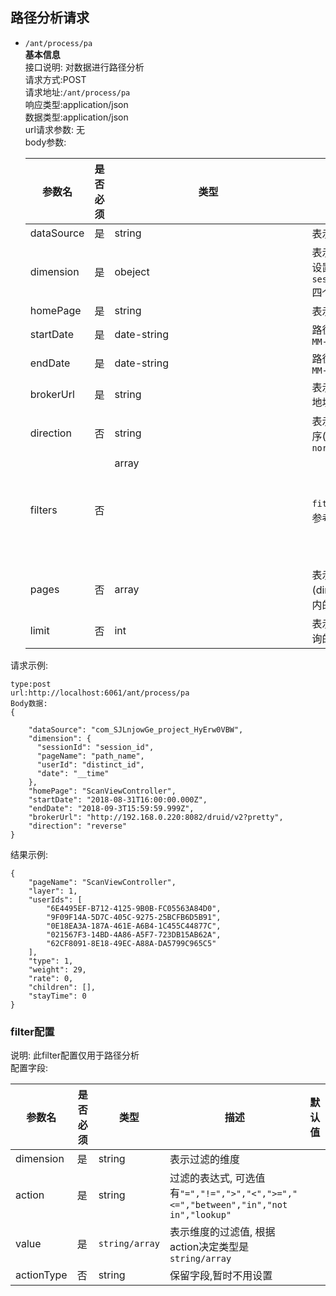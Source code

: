 ##  路径分析请求
- `/ant/process/pa`  
**基本信息**   
接口说明: 对数据进行路径分析   
请求方式:POST  
请求地址:`/ant/process/pa`  
响应类型:application/json  
数据类型:application/json     
url请求参数: 无  
body参数:   

    参数名 | 是否必须 | 类型 | 描述  | 默认值
    ---- | ----- | --- | --- | ----    
    dataSource | 是 | string | 表示进行路径分析的数据源 |
    dimension | 是 | obeject | 表示路径分析需要查询的维度,需要设置`sessionId/pageName/userId/date`四个字段 |
    homePage | 是 | string | 表示开始分析的路径(页面)名称 |
    startDate | 是 | date-string | 路径分析的开始时间,格式为`yyyy-MM-dd'T'HH:mm:ss.SSS` |
    endDate | 是 | date-string | 路径分析的结束时间,格式为`yyyy-MM-dd'T'HH:mm:ss.SSS` |
    brokerUrl | 是 | string | 表示`tindex/uindex`引擎的broker地址 |
    direction | 否 | string | 表示路径分析的方向是升序还是降序(dimension.date),可选值为`normal/reverse` |normal 
    filters| 否 | array<object> | `fiter`的json对象数组,具体配置请参考后面的`filter配置` |
    pages | 否 | array<string> | 表示只对页面名称(dimension.pageName)在该范围内的页面进行路径分析 |
    limit | 否 | int | 表示路径分析向`tindex/uindex`查询的总记录数 |2000000
    
 
    

    
请求示例:
```
type:post
url:http://localhost:6061/ant/process/pa
Body数据:
{
  
    "dataSource": "com_SJLnjowGe_project_HyErw0VBW",
    "dimension": {
      "sessionId": "session_id",
      "pageName": "path_name",
      "userId": "distinct_id",
      "date": "__time"
    },
    "homePage": "ScanViewController",
    "startDate": "2018-08-31T16:00:00.000Z",
    "endDate": "2018-09-3T15:59:59.999Z",
    "brokerUrl": "http://192.168.0.220:8082/druid/v2?pretty",
    "direction": "reverse"
}
```
结果示例:
```
{
    "pageName": "ScanViewController",
    "layer": 1,
    "userIds": [
        "6E4495EF-B712-4125-9B0B-FC05563A84D0",
        "9F09F14A-5D7C-405C-9275-25BCFB6D5B91",
        "0E18EA3A-187A-461E-A6B4-1C455C44877C",
        "021567F3-14BD-4A86-A5F7-723DB15AB62A",
        "62CF8091-8E18-49EC-A88A-DA5799C965C5"
    ],
    "type": 1,
    "weight": 29,
    "rate": 0,
    "children": [],
    "stayTime": 0
}
```


###  filter配置
说明: 此filter配置仅用于路径分析   
配置字段:

参数名 | 是否必须 | 类型 | 描述  | 默认值
---- | ----- | --- | --- | ----    
dimension | 是 | string | 表示过滤的维度 |
action| 是 | string | 过滤的表达式, 可选值有`"=","!=",">","<",">=","<=","between","in","not in","lookup"` |  
value | 是 | `string/array` | 表示维度的过滤值, 根据action决定类型是`string/array` |
actionType | 否 | string | 保留字段,暂时不用设置 |